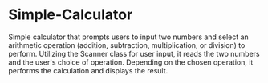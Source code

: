 # Simple-Calculator
Simple calculator that prompts users to input two numbers and select an arithmetic operation (addition, subtraction, multiplication, or division) to perform. Utilizing the Scanner class for user input, it reads the two numbers and the user's choice of operation. Depending on the chosen operation, it performs the calculation and displays the result.
